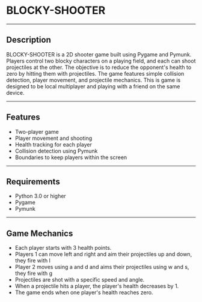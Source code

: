 # BLOCKY-SHOOTER

---

## Description

BLOCKY-SHOOTER is a 2D shooter game built using Pygame and Pymunk. Players control two blocky characters on a playing field, and each can shoot projectiles at the other. The objective is to reduce the opponent's health to zero by hitting them with projectiles. The game features simple collision detection, player movement, and projectile mechanics. This is game is designed to be local multiplayer and playing with a friend on the same device.

---

## Features

- Two-player game
- Player movement and shooting
- Health tracking for each player
- Collision detection using Pymunk
- Boundaries to keep players within the screen

---

## Requirements

- Python 3.0 or higher
- Pygame
- Pymunk

---

## Game Mechanics

- Each player starts with 3 health points.
- Players 1 can move left and right and aim their projectiles up and down, they fire with l
- Player 2 moves using a and d and aims their projectiles using w and s, they fire with g
- Projectiles are shot with a specific speed and angle.
- When a projectile hits a player, the player's health decreases by 1.
- The game ends when one player's health reaches zero.

